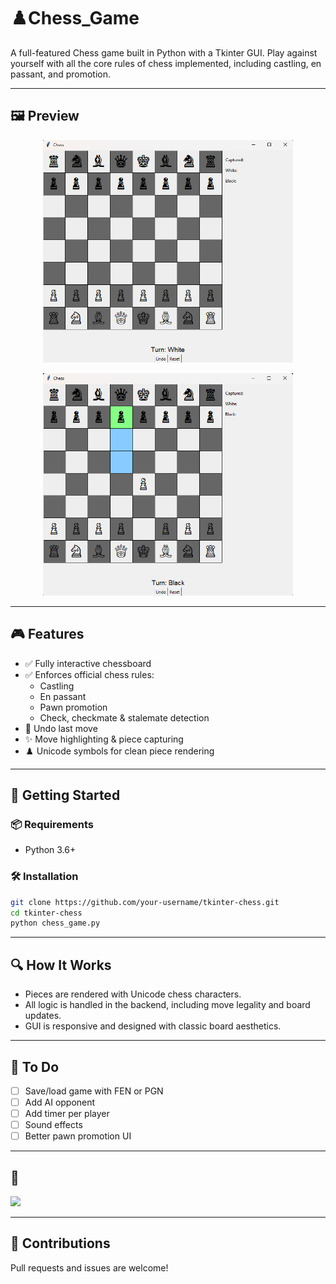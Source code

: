 


# ♟️Chess_Game

A full-featured Chess game built in Python with a Tkinter GUI. Play against yourself with all the core rules of chess implemented, including castling, en passant, and promotion.

---

## 🖼️ Preview

<p align="center">
  <img src="images/screenshot1.png" width="400" alt="Chess Board Screenshot">
</p>

<p align="center">
  <img src="images/screenshot2.png" width="400" alt="Move Highlighting">
</p>

---

## 🎮 Features

- ✅ Fully interactive chessboard
- ✅ Enforces official chess rules:
  - Castling
  - En passant
  - Pawn promotion
  - Check, checkmate & stalemate detection
- 🔁 Undo last move
- ✨ Move highlighting & piece capturing
- ♟️ Unicode symbols for clean piece rendering

---

## 🚀 Getting Started

### 📦 Requirements

- Python 3.6+

### 🛠 Installation

```bash
git clone https://github.com/your-username/tkinter-chess.git
cd tkinter-chess
python chess_game.py
````

---

## 🔍 How It Works

* Pieces are rendered with Unicode chess characters.
* All logic is handled in the backend, including move legality and board updates.
* GUI is responsive and designed with classic board aesthetics.

---

## 🔧 To Do

* [ ] Save/load game with FEN or PGN
* [ ] Add AI opponent
* [ ] Add timer per player
* [ ] Sound effects
* [ ] Better pawn promotion UI

---

## 📸 

<img src="images/screenshot3.png" width="400">

---

## 🤝 Contributions

Pull requests and issues are welcome!


